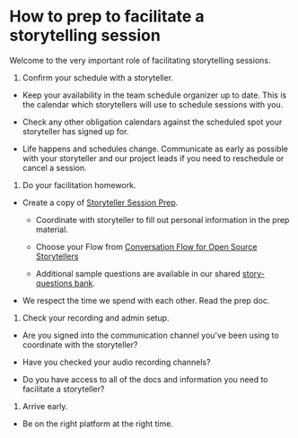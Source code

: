 # How to prep to facilitate a storytelling session

Welcome to the very important role of facilitating storytelling sessions.

1. Confirm your schedule with a storyteller.

* Keep your availability in the team schedule organizer up to date. This is the calendar which storytellers will use to schedule sessions with you.

* Check any other obligation calendars against the scheduled spot your storyteller has signed up for.

* Life happens and schedules change. Communicate as early as possible with your storyteller and our project leads if you need to reschedule or cancel a session.


1. Do your facilitation homework.

* Create a copy of [Storyteller Session Prep](https://github.com/opensourcestories/storytelling/session-prep-template.md).

  * Coordinate with storyteller to fill out personal information in the prep material.

  * Choose your Flow from [Conversation Flow for Open Source Storytellers](bit.ly/opensource-storytelling-conversation-flow)

  * Additional sample questions are available in our shared [story-questions bank](https://github.com/opensourcestories/story-questions).

* We respect the time we spend with each other. Read the prep doc.

1. Check your recording and admin setup.

* Are you signed into the communication channel you've been using to coordinate with the storyteller?

* Have you checked your audio recording channels?

* Do you have access to all of the docs and information you need to facilitate a storyteller? 

1. Arrive early.

* Be on the right platform at the right time.